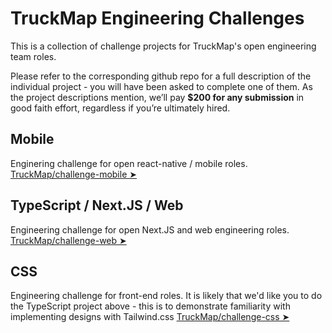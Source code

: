 # TruckMap Engineering Challenges

This is a collection of challenge projects for TruckMap's open engineering team roles.

Please refer to the corresponding github repo for a full description of the individual project - you will have been asked to complete one of them.  As the project descriptions mention, we’ll pay **$200 for any submission** in good faith effort, regardless if you’re ultimately hired.

## Mobile

Enginering challenge for open react-native / mobile roles. [TruckMap/challenge-mobile ➤](https://github.com/TruckMap/challenge-mobile)

## TypeScript / Next.JS / Web

Engineering challenge for open Next.JS and web engineering roles. [TruckMap/challenge-web ➤](https://github.com/TruckMap/challenge-css)

## CSS

Engineering challenge for front-end roles.  It is likely that we'd like you to do the TypeScript project above - this is to demonstrate familiarity with implementing designs with Tailwind.css [TruckMap/challenge-css ➤](https://github.com/TruckMap/challenge-css)
